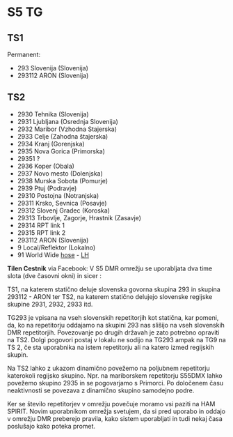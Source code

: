 # S5 TG


## TS1
Permanent:
 * 293 Slovenija (Slovenija)
 * 293112 ARON (Slovenija)


## TS2


* 2930 Tehnika (Slovenija)
* 2931 Ljubljana (Osrednja Slovenija)
* 2932 Maribor (Vzhodna Stajerska) 
* 2933 Celje (Zahodna štajerska)
* 2934 Kranj (Gorenjska)
* 2935 Nova Gorica (Primorska)
* 29351 ?
* 2936 Koper (Obala)
* 2937 Novo mesto (Dolenjska)
* 2938 Murska Sobota (Pomurje)
* 2939 Ptuj (Podravje)
* 29310 Postojna (Notranjska)
* 29311 Krsko, Sevnica (Posavje)
* 29312 Slovenj Gradec (Koroska)
* 29313 Trbovlje, Zagorje, Hrastnik (Zasavje)
* 29314 RPT link 1
* 29315 RPT link 2
* 293112 ARON (Slovenija)
* 9 Local/Reflektor (Lokalno)
* 91 World Wide [hose](https://hose.brandmeister.network/group/91/) - [LH](https://brandmeister.network/?page=lh&ContextID=^91$)

**Tilen Cestnik** via Facebook: V S5 DMR omrežju se uporabljata dva time slota (dve časovni okni) in sicer :

TS1, na katerem statično deluje slovenska govorna skupina 293 in skupina 293112 - ARON ter
TS2, na katerem statično delujejo slovenske regijske skupine 2931, 2932, 2933 itd.

TG293 je vpisana na vseh slovenskih repetitorjih kot statična, kar pomeni, da, ko na repetitorju oddajamo na skupini 293 nas slišijo na vseh slovenskih DMR repetitorjih. Povezovanje po drugih državah je zato potrebno opraviti na TS2. Dolgi pogovori postaj v lokalu ne sodijo na TG293 ampak na TG9 na TS 2, če sta uporabnika na istem repetitorju ali na katero izmed regijskih skupin.

Na TS2 lahko z ukazom dinamično povežemo na poljubnem repetitorju katerokoli regijsko skupino. Npr. na mariborskem repetitorju S55DMX lahko povežemo skupino 2935 in se pogovarjamo s Primorci. Po določenem času neaktivnosti se povezava z dinamično skupino samodejno podre.

Ker se število repetitorjev v omrežju povečuje moramo vsi paziti na HAM SPIRIT. Novim uporabnikom omrežja svetujem, da si pred uporabo in oddajo v omrežju DMR preberejo pravila, kako sistem uporabljati in tudi nekaj časa poslušajo kako poteka promet.
